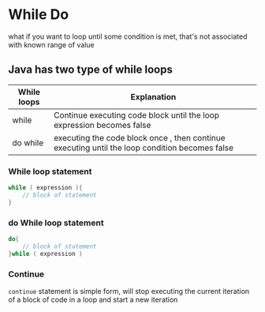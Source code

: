 # While Do 

what if you want to loop until some condition is met, that's not associated with known range of value 

## Java has two type of while loops

| While loops | Explanation |
| ---| ---|
| while | Continue executing code block until the loop expression becomes false |
| do while | executing the code block once , then continue executing until the loop condition becomes false 

### While loop statement 

```java
while ( expression ){
    // block of statement
}
```
### do While loop statement 

```java
do{
    // block of statement
}while ( expression )
```

### Continue 
 `continue` statement is simple form, will stop executing the current iteration of a block of code in a loop and start a new iteration 